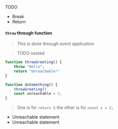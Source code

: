 TODO

- Break
- Return

#### `throw` through function

> This is done through event application


> TODO nested

```ts
function throwGreeting() {
	throw "Hello";
	return "Unreachable!"
}

function doSomething() {
	throwGreeting()
	const unreachable = 2;
}
```

> One is for `return 5` the other is for `const x = 2;`

- Unreachable statement
- Unreachable statement
